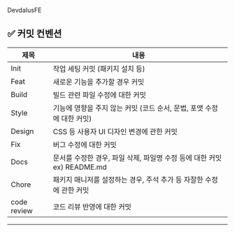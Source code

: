 DevdaIusFE

## ✅ 커밋 컨벤션

| 제목        | 내용                                                                             |
| ----------- | -------------------------------------------------------------------------------- |
| Init        | 작업 세팅 커밋 (패키지 설치 등)                                                  |
| Feat        | 새로운 기능을 추가할 경우 커밋                                                   |
| Build       | 빌드 관련 파일 수정에 대한 커밋                                                  |
| Style       | 기능에 영향을 주지 않는 커밋 (코드 순서, 문법, 포맷 수정에 대한 커밋)             |
| Design      | CSS 등 사용자 UI 디자인 변경에 관한 커밋                                         |
| Fix         | 버그 수정에 대한 커밋                                                            |
| Docs        | 문서를 수정한 경우, 파일 삭제, 파일명 수정 등에 대한 커밋 ex) README.md           |
| Chore       | 패키지 매니저를 설정하는 경우, 주석 추가 등 자잘한 수정에 관한 커밋                                                                   |
| code review | 코드 리뷰 반영에 대한 커밋                                                       |

---

<br />


